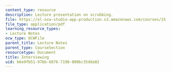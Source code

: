 ```yaml
---
content_type: resource
description: Lecture presentation on scrubbing.
file: https://ol-ocw-studio-app-production.s3.amazonaws.com/courses/15-821-listening-to-the-customer-fall-2002/b6e9fb5197bb68767198000bc35dda02_prep20for20scrubbing20class.pdf
file_type: application/pdf
learning_resource_types:
- Lecture Notes
ocw_type: OCWFile
parent_title: Lecture Notes
parent_type: CourseSection
resourcetype: Document
title: Interviewing
uid: b6e9fb51-97bb-6876-7198-000bc35dda02
---
```

